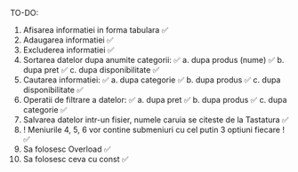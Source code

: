 TO-DO: 
1. Afisarea informatiei in forma tabulara ✅
2. Adaugarea informatiei ✅
3. Excluderea informatiei ✅
4. Sortarea datelor dupa anumite categorii: ✅
    a. dupa produs (nume) ✅
    b. dupa pret ✅
    c. dupa disponibilitate ✅
5. Cautarea informatiei: ✅
    a. dupa categorie ✅
    b. dupa produs ✅
    c. dupa disponibilitate ✅
6. Operatii de filtrare a datelor: ✅
    a. dupa pret ✅
    b. dupa produs ✅
    c. dupa categorie ✅
7. Salvarea datelor intr-un fisier, numele caruia se citeste de la Tastatura ✅
8. ! Meniurile 4, 5, 6 vor contine submeniuri cu cel putin 3 optiuni fiecare ! ✅
9. Sa folosesc Overload ✅
10. Sa folosesc ceva cu const ✅
